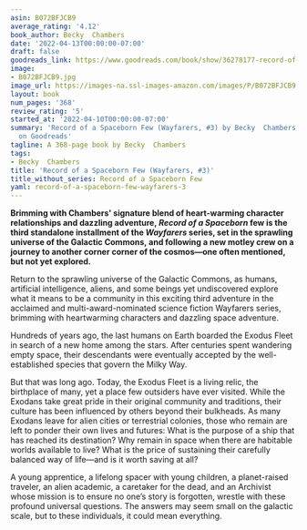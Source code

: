 ```yaml
---
asin: B072BFJCB9
average_rating: '4.12'
book_author: Becky  Chambers
date: '2022-04-13T00:00:00-07:00'
draft: false
goodreads_link: https://www.goodreads.com/book/show/36278177-record-of-a-spaceborn-few
image:
- B072BFJCB9.jpg
image_url: https://images-na.ssl-images-amazon.com/images/P/B072BFJCB9.01._SCLZZZZZZZ.jpg
layout: book
num_pages: '368'
review_rating: '5'
started_at: '2022-04-10T00:00:00-07:00'
summary: 'Record of a Spaceborn Few (Wayfarers, #3) by Becky  Chambers - rated 4.12/5
  on Goodreads'
tagline: A 368-page book by Becky  Chambers
tags:
- Becky  Chambers
title: 'Record of a Spaceborn Few (Wayfarers, #3)'
title_without_series: Record of a Spaceborn Few
yaml: record-of-a-spaceborn-few-wayfarers-3
---
```


<b>Brimming with Chambers' signature blend of heart-warming character relationships and dazzling adventure, <em>Record of a Spaceborn</em> few is the third standalone installment of the <em>Wayfarers</em> series, set in the sprawling universe of the Galactic Commons, and following a new motley crew on a journey to another corner corner of the cosmos—one often mentioned, but not yet explored.</b><p>Return to the sprawling universe of the Galactic Commons, as humans, artificial intelligence, aliens, and some beings yet undiscovered explore what it means to be a community in this exciting third adventure in the acclaimed and multi-award-nominated science fiction Wayfarers series, brimming with heartwarming characters and dazzling space adventure.</p><p>Hundreds of years ago, the last humans on Earth boarded the Exodus Fleet in search of a new home among the stars. After centuries spent wandering empty space, their descendants were eventually accepted by the well-established species that govern the Milky Way.</p><p>But that was long ago. Today, the Exodus Fleet is a living relic, the birthplace of many, yet a place few outsiders have ever visited. While the Exodans take great pride in their original community and traditions, their culture has been influenced by others beyond their bulkheads. As many Exodans leave for alien cities or terrestrial colonies, those who remain are left to ponder their own lives and futures: What is the purpose of a ship that has reached its destination? Why remain in space when there are habitable worlds available to live? What is the price of sustaining their carefully balanced way of life—and is it worth saving at all?</p><p>A young apprentice, a lifelong spacer with young children, a planet-raised traveler, an alien academic, a caretaker for the dead, and an Archivist whose mission is to ensure no one’s story is forgotten, wrestle with these profound universal questions. The answers may seem small on the galactic scale, but to these individuals, it could mean everything.</p>